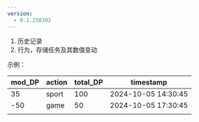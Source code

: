 ```yaml
---
version:
  - 0.1.250302
---
```


1. 历史记录
2. 行为，存储任务及其数值变动





示例：

| mod_DP | action | total_DP | timestamp           |
| ------ | ------ | -------- | ------------------- |
| 35     | sport  | 100      | 2024-10-05 14:30:45 |
| -50    | game   | 50       | 2024-10-05 17:30:45 |
|        |        |          |                     |

